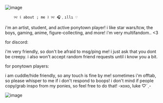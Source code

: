 ![image](https://github.com/user-attachments/assets/fdc7a66f-ed2b-47a3-8e5d-2e14ba160bad)


        ୨୧ ꒰ about ; me ꒱ ୨୧ 🎧﹐ıllı ♡
i'm an artist, student, and active ponytown player!
i like star wars/tcw, the boys, gaming, anime, figure-collecting, and more! i'm very multifandom.. <3

for discord:

i'm very friendly, so don't be afraid to msg/ping me! i just ask that you dont be creepy. i also won't accept random friend requests until i know you a bit.

for ponytown players:

i am cuddle/hide friendly, so any touch is fine by me! sometimes i'm offtab, so please whisper to me if i don't respond to boops! i don't mind if people copy/grab inspo from my ponies, so feel free to do that!
           -xoxo,  luke  ♡ˊˎ-


![image](https://github.com/user-attachments/assets/fcd2870a-d46b-4f3c-a70d-61a67405d553)


‍

